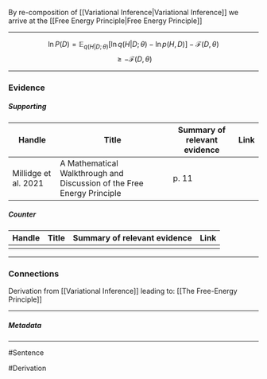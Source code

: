 By re-composition of [[Variational Inference|Variational Inference]] we arrive at the [[Free Energy Principle|Free Energy Principle]]
***

$$ \ln P(D) = \mathbb{E}_{q(H|D;\theta)}[\ln q(H|D;\theta) - \ln p(H, D)]- \mathcal{F}(D,\theta)$$
$$ \geq -\mathcal{F}(D,\theta) $$
***
### Evidence
##### Supporting

| Handle               | Title                                                                  | Summary of relevant evidence | Link                                |
| -------------------- | ---------------------------------------------------------------------- | ---------------------------- | ----------------------------------- |
| Millidge et al. 2021 | A Mathematical Walkthrough and Discussion of the Free Energy Principle | p. 11                        | [](http://arxiv.org/abs/2108.13343) |
##### Counter
| Handle | Title | Summary of relevant evidence | Link |
| ------ | ----- | ---------------------------- | ---- |
|        |       |                              |      |

***
### Connections
Derivation from [[Variational Inference]]
leading to: [[The Free-Energy Principle]]
***
##### Metadata
***
#Sentence

#Derivation 